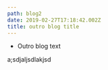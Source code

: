 ```yaml
---
path: blog2
date: 2019-02-27T17:18:42.002Z
title: outro blog title
---
```

* Outro blog text

a;sdjaljsdlakjsd
